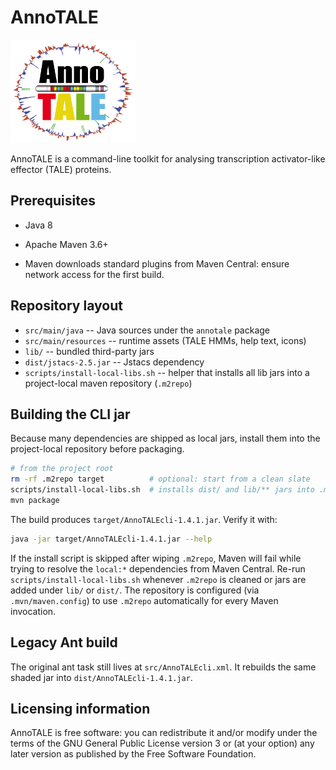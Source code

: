# AnnoTALE

<img src="src/main/resources/annotale/tools/AnnoTALE.png" height="165" width="200">

AnnoTALE is a command-line toolkit for analysing transcription activator-like effector (TALE) proteins.

## Prerequisites

- Java 8
- Apache Maven 3.6+

- Maven downloads standard plugins from Maven Central: ensure network access for the first build.

## Repository layout

- `src/main/java` -- Java sources under the `annotale` package
- `src/main/resources` -- runtime assets (TALE HMMs, help text, icons)
- `lib/` -- bundled third-party jars
- `dist/jstacs-2.5.jar` -- Jstacs dependency
- `scripts/install-local-libs.sh` -- helper that installs all lib jars into a project-local maven repository (`.m2repo`)

## Building the CLI jar

Because many dependencies are shipped as local jars, install them into the project-local repository before packaging.

```bash
# from the project root
rm -rf .m2repo target          # optional: start from a clean slate
scripts/install-local-libs.sh  # installs dist/ and lib/** jars into .m2repo
mvn package
```

The build produces `target/AnnoTALEcli-1.4.1.jar`. Verify it with:

```bash
java -jar target/AnnoTALEcli-1.4.1.jar --help
```

If the install script is skipped after wiping `.m2repo`, Maven will fail while trying to resolve the `local:*` dependencies from Maven Central. Re-run `scripts/install-local-libs.sh` whenever `.m2repo` is cleaned or jars are added under `lib/` or `dist/`. The repository is configured (via `.mvn/maven.config`) to use `.m2repo` automatically for every Maven invocation.

## Legacy Ant build

The original ant task still lives at `src/AnnoTALEcli.xml`. It rebuilds the same shaded jar into `dist/AnnoTALEcli-1.4.1.jar`.

## Licensing information

AnnoTALE is free software: you can redistribute it and/or modify under the terms of the GNU General Public License version 3 or (at your option) any later version as published by the Free Software Foundation.
